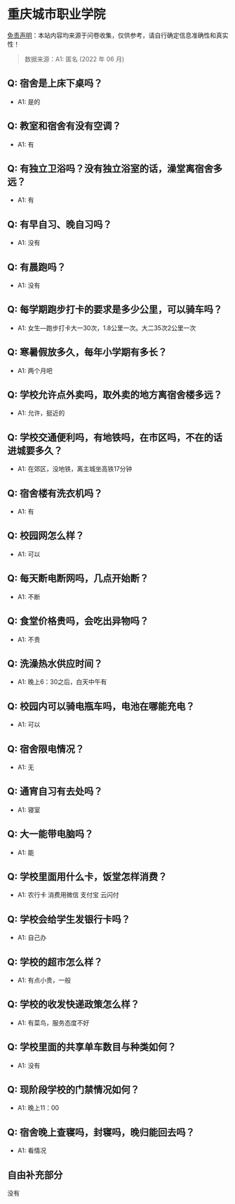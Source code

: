 # 重庆城市职业学院

[免责声明](https://colleges.chat/#_3)：本站内容均来源于问卷收集，仅供参考，请自行确定信息准确性和真实性！

> 数据来源：A1: 匿名 (2022 年 06 月)

## Q: 宿舍是上床下桌吗？

- A1: 是的

## Q: 教室和宿舍有没有空调？

- A1: 有

## Q: 有独立卫浴吗？没有独立浴室的话，澡堂离宿舍多远？

- A1: 有

## Q: 有早自习、晚自习吗？

- A1: 没有

## Q: 有晨跑吗？

- A1: 没有

## Q: 每学期跑步打卡的要求是多少公里，可以骑车吗？

- A1: 女生—跑步打卡大一30次，1.8公里一次。大二35次2公里一次

## Q: 寒暑假放多久，每年小学期有多长？

- A1: 两个月吧

## Q: 学校允许点外卖吗，取外卖的地方离宿舍楼多远？

- A1: 允许，挺近的

## Q: 学校交通便利吗，有地铁吗，在市区吗，不在的话进城要多久？

- A1: 在郊区，没地铁，离主城坐高铁17分钟

## Q: 宿舍楼有洗衣机吗？

- A1: 有

## Q: 校园网怎么样？

- A1: 可以

## Q: 每天断电断网吗，几点开始断？

- A1: 不断

## Q: 食堂价格贵吗，会吃出异物吗？

- A1: 不贵

## Q: 洗澡热水供应时间？

- A1: 晚上6：30之后，白天中午有

## Q: 校园内可以骑电瓶车吗，电池在哪能充电？

- A1: 可以

## Q: 宿舍限电情况？

- A1: 无

## Q: 通宵自习有去处吗？

- A1: 寝室

## Q: 大一能带电脑吗？

- A1: 能

## Q: 学校里面用什么卡，饭堂怎样消费？

- A1: 农行卡 消费用微信 支付宝 云闪付

## Q: 学校会给学生发银行卡吗？

- A1: 自己办

## Q: 学校的超市怎么样？

- A1: 有点小贵，一般

## Q: 学校的收发快递政策怎么样？

- A1: 有菜鸟，服务态度不好

## Q: 学校里面的共享单车数目与种类如何？

- A1: 没有

## Q: 现阶段学校的门禁情况如何？

- A1: 晚上11：00

## Q: 宿舍晚上查寝吗，封寝吗，晚归能回去吗？

- A1: 看情况

## 自由补充部分

没有